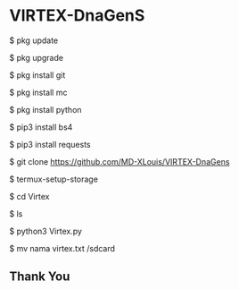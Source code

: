 # VIRTEX-DnaGenS


$ pkg update

$ pkg upgrade

$ pkg install git

$ pkg install mc

$ pkg install python

$ pip3 install bs4

$ pip3 install requests

$ git clone https://github.com/MD-XLouis/VIRTEX-DnaGens

$ termux-setup-storage

$ cd Virtex

$ ls

$ python3 Virtex.py

$ mv nama virtex.txt /sdcard

## Thank You
